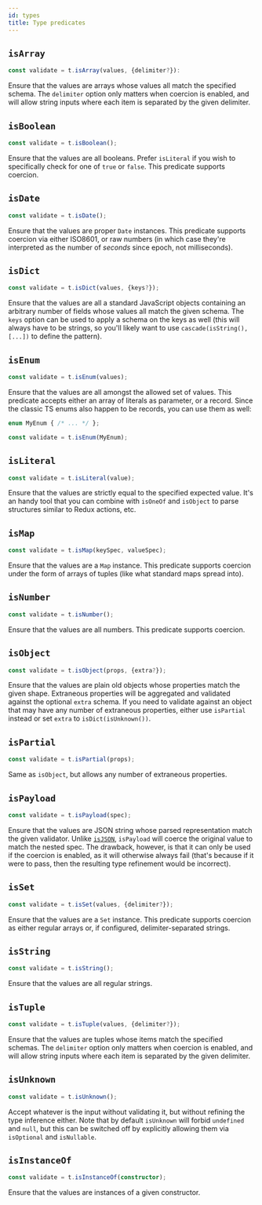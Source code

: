 ```yaml
---
id: types
title: Type predicates
---
```


## `isArray`

```ts
const validate = t.isArray(values, {delimiter?}):
```

Ensure that the values are arrays whose values all match the specified schema. The `delimiter` option only matters when coercion is enabled, and will allow string inputs where each item is separated by the given delimiter.

## `isBoolean`

```ts
const validate = t.isBoolean();
```

Ensure that the values are all booleans. Prefer `isLiteral` if you wish to specifically check for one of `true` or `false`. This predicate supports coercion.

## `isDate`

```ts
const validate = t.isDate();
```

Ensure that the values are proper `Date` instances. This predicate supports coercion via either ISO8601, or raw numbers (in which case they're interpreted as the number of *seconds* since epoch, not milliseconds).

## `isDict`

```ts
const validate = t.isDict(values, {keys?});
```

Ensure that the values are all a standard JavaScript objects containing an arbitrary number of fields whose values all match the given schema. The `keys` option can be used to apply a schema on the keys as well (this will always have to be strings, so you'll likely want to use `cascade(isString(), [...])` to define the pattern).

## `isEnum`

```ts
const validate = t.isEnum(values);
```

Ensure that the values are all amongst the allowed set of values. This predicate accepts either an array of literals as parameter, or a record. Since the classic TS enums also happen to be records, you can use them as well:

```ts
enum MyEnum { /* ... */ };

const validate = t.isEnum(MyEnum);
```

## `isLiteral`

```ts
const validate = t.isLiteral(value);
```

Ensure that the values are strictly equal to the specified expected value. It's an handy tool that you can combine with `isOneOf` and `isObject` to parse structures similar to Redux actions, etc.

## `isMap`

```ts
const validate = t.isMap(keySpec, valueSpec);
```

Ensure that the values are a `Map` instance. This predicate supports coercion under the form of arrays of tuples (like what standard maps spread into).

## `isNumber`

```ts
const validate = t.isNumber();
```

Ensure that the values are all numbers. This predicate supports coercion.

## `isObject`

```ts
const validate = t.isObject(props, {extra?});
```

Ensure that the values are plain old objects whose properties match the given shape. Extraneous properties will be aggregated and validated against the optional `extra` schema. If you need to validate against an object that may have any number of extraneous properties, either use `isPartial` instead or set `extra` to `isDict(isUnknown())`.

## `isPartial`

```ts
const validate = t.isPartial(props);
```

Same as `isObject`, but allows any number of extraneous properties.

## `isPayload`

```ts
const validate = t.isPayload(spec);
```

Ensure that the values are JSON string whose parsed representation match the given validator. Unlike [`isJSON`](cascading.md#isJSON), `isPayload` will coerce the original value to match the nested spec. The drawback, however, is that it can only be used if the coercion is enabled, as it will otherwise always fail (that's because if it were to pass, then the resulting type refinement would be incorrect).

## `isSet`

```ts
const validate = t.isSet(values, {delimiter?});
```

Ensure that the values are a `Set` instance. This predicate supports coercion as either regular arrays or, if configured, delimiter-separated strings.

## `isString`

```ts
const validate = t.isString();
```

Ensure that the values are all regular strings.

## `isTuple`

```ts
const validate = t.isTuple(values, {delimiter?});
```

Ensure that the values are tuples whose items match the specified schemas. The `delimiter` option only matters when coercion is enabled, and will allow string inputs where each item is separated by the given delimiter.

## `isUnknown`

```ts
const validate = t.isUnknown();
```

Accept whatever is the input without validating it, but without refining the type inference either. Note that by default `isUnknown` will forbid `undefined` and `null`, but this can be switched off by explicitly allowing them via `isOptional` and `isNullable`.

## `isInstanceOf`

```ts
const validate = t.isInstanceOf(constructor);
```

Ensure that the values are instances of a given constructor.
